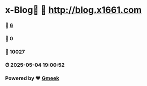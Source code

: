 # x-Blog🍃 :link: http://blog.x1661.com 
### :page_facing_up: [6](http://blog.x1661.com/tag.html) 
### :speech_balloon: 0 
### :hibiscus: 10027 
### :alarm_clock: 2025-05-04 19:00:52 
### Powered by :heart: [Gmeek](https://github.com/Meekdai/Gmeek)
